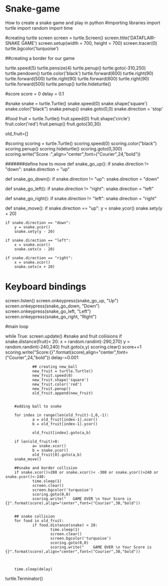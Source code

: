 # Snake-game
How to create a snake game and play in python
#importing libraries
import turtle
import random
import time


#creating turtle screen
screen = turtle.Screen()
screen.title('DATAFLAIR-SNAKE GAME')
screen.setup(width = 700, height = 700)
screen.tracer(0)
turtle.bgcolor('turquoise')



##creating a border for our game

turtle.speed(5)
turtle.pensize(4)
turtle.penup()
turtle.goto(-310,250)
turtle.pendown()
turtle.color('black')
turtle.forward(600)
turtle.right(90)
turtle.forward(500)
turtle.right(90)
turtle.forward(600)
turtle.right(90)
turtle.forward(500)
turtle.penup()
turtle.hideturtle()

#score
score = 0
delay = 0.1


#snake
snake = turtle.Turtle()
snake.speed(0)
snake.shape('square')
snake.color("black")
snake.penup()
snake.goto(0,0)
snake.direction = 'stop'


#food
fruit = turtle.Turtle()
fruit.speed(0)
fruit.shape('circle')
fruit.color('red')
fruit.penup()
fruit.goto(30,30)

old_fruit=[]

#scoring
scoring = turtle.Turtle()
scoring.speed(0)
scoring.color("black")
scoring.penup()
scoring.hideturtle()
scoring.goto(0,300)
scoring.write("Score :",align="center",font=("Courier",24,"bold"))


#######define how to move
def snake_go_up():
    if snake.direction != "down":
        snake.direction = "up"

def snake_go_down():
    if snake.direction != "up":
        snake.direction = "down"

def snake_go_left():
    if snake.direction != "right":
        snake.direction = "left"

def snake_go_right():
    if snake.direction != "left":
        snake.direction = "right"

def snake_move():
    if snake.direction == "up":
        y = snake.ycor()
        snake.sety(y + 20)

    if snake.direction == "down":
        y = snake.ycor()
        snake.sety(y - 20)

    if snake.direction == "left":
        x = snake.xcor()
        snake.setx(x - 20)

    if snake.direction == "right":
        x = snake.xcor()
        snake.setx(x + 20)

# Keyboard bindings
screen.listen()
screen.onkeypress(snake_go_up, "Up")
screen.onkeypress(snake_go_down, "Down")
screen.onkeypress(snake_go_left, "Left")
screen.onkeypress(snake_go_right, "Right")

#main loop

while True:
        screen.update()
            #snake and fruit coliisions
        if snake.distance(fruit)< 20:
                x = random.randint(-290,270)
                y = random.randint(-240,240)
                fruit.goto(x,y)
                scoring.clear()
                score+=1
                scoring.write("Score:{}".format(score),align="center",font=("Courier",24,"bold"))
                delay-=0.001
                
                ## creating new_ball
                new_fruit = turtle.Turtle()
                new_fruit.speed(0)
                new_fruit.shape('square')
                new_fruit.color('red')
                new_fruit.penup()
                old_fruit.append(new_fruit)
                

        #adding ball to snake
        
        for index in range(len(old_fruit)-1,0,-1):
                a = old_fruit[index-1].xcor()
                b = old_fruit[index-1].ycor()

                old_fruit[index].goto(a,b)
                                     
        if len(old_fruit)>0:
                a= snake.xcor()
                b = snake.ycor()
                old_fruit[0].goto(a,b)
        snake_move()

        ##snake and border collision    
        if snake.xcor()>280 or snake.xcor()< -300 or snake.ycor()>240 or snake.ycor()<-240:
                time.sleep(1)
                screen.clear()
                screen.bgcolor('turquoise')
                scoring.goto(0,0)
                scoring.write("   GAME OVER \n Your Score is {}".format(score),align="center",font=("Courier",30,"bold"))


        ## snake collision
        for food in old_fruit:
                if food.distance(snake) < 20:
                        time.sleep(1)
                        screen.clear()
                        screen.bgcolor('turquoise')
                        scoring.goto(0,0)
                        scoring.write("    GAME OVER \n Your Score is {}".format(score),align="center",font=("Courier",30,"bold"))


                
        time.sleep(delay)

turtle.Terminator()
